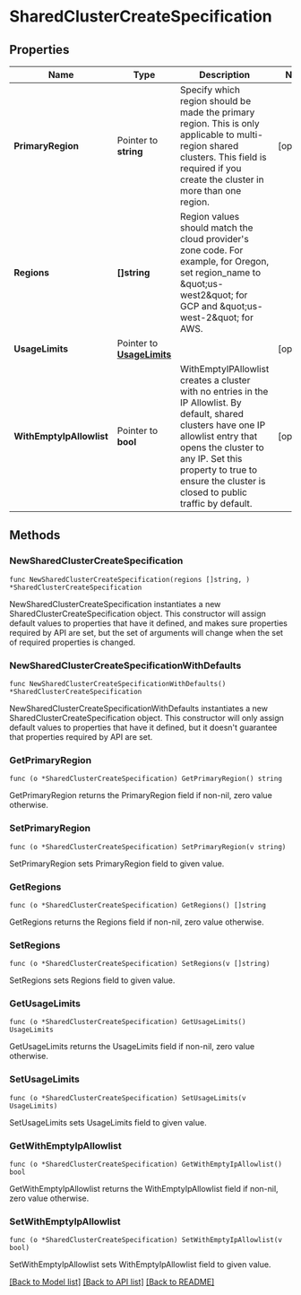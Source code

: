 # SharedClusterCreateSpecification

## Properties

Name | Type | Description | Notes
------------ | ------------- | ------------- | -------------
**PrimaryRegion** | Pointer to **string** | Specify which region should be made the primary region. This is only applicable to multi-region shared clusters. This field is required if you create the cluster in more than one region. | [optional] 
**Regions** | **[]string** | Region values should match the cloud provider&#39;s zone code. For example, for Oregon, set region_name to \&quot;us-west2\&quot; for GCP and \&quot;us-west-2\&quot; for AWS. | 
**UsageLimits** | Pointer to [**UsageLimits**](UsageLimits.md) |  | [optional] 
**WithEmptyIpAllowlist** | Pointer to **bool** | WithEmptyIPAllowlist creates a cluster with no entries in the IP Allowlist. By default, shared clusters have one IP allowlist entry that opens the cluster to any IP. Set this property to true to ensure the cluster is closed to public traffic by default. | [optional] 

## Methods

### NewSharedClusterCreateSpecification

`func NewSharedClusterCreateSpecification(regions []string, ) *SharedClusterCreateSpecification`

NewSharedClusterCreateSpecification instantiates a new SharedClusterCreateSpecification object.
This constructor will assign default values to properties that have it defined,
and makes sure properties required by API are set, but the set of arguments
will change when the set of required properties is changed.

### NewSharedClusterCreateSpecificationWithDefaults

`func NewSharedClusterCreateSpecificationWithDefaults() *SharedClusterCreateSpecification`

NewSharedClusterCreateSpecificationWithDefaults instantiates a new SharedClusterCreateSpecification object.
This constructor will only assign default values to properties that have it defined,
but it doesn't guarantee that properties required by API are set.

### GetPrimaryRegion

`func (o *SharedClusterCreateSpecification) GetPrimaryRegion() string`

GetPrimaryRegion returns the PrimaryRegion field if non-nil, zero value otherwise.

### SetPrimaryRegion

`func (o *SharedClusterCreateSpecification) SetPrimaryRegion(v string)`

SetPrimaryRegion sets PrimaryRegion field to given value.

### GetRegions

`func (o *SharedClusterCreateSpecification) GetRegions() []string`

GetRegions returns the Regions field if non-nil, zero value otherwise.

### SetRegions

`func (o *SharedClusterCreateSpecification) SetRegions(v []string)`

SetRegions sets Regions field to given value.

### GetUsageLimits

`func (o *SharedClusterCreateSpecification) GetUsageLimits() UsageLimits`

GetUsageLimits returns the UsageLimits field if non-nil, zero value otherwise.

### SetUsageLimits

`func (o *SharedClusterCreateSpecification) SetUsageLimits(v UsageLimits)`

SetUsageLimits sets UsageLimits field to given value.

### GetWithEmptyIpAllowlist

`func (o *SharedClusterCreateSpecification) GetWithEmptyIpAllowlist() bool`

GetWithEmptyIpAllowlist returns the WithEmptyIpAllowlist field if non-nil, zero value otherwise.

### SetWithEmptyIpAllowlist

`func (o *SharedClusterCreateSpecification) SetWithEmptyIpAllowlist(v bool)`

SetWithEmptyIpAllowlist sets WithEmptyIpAllowlist field to given value.


[[Back to Model list]](../README.md#documentation-for-models) [[Back to API list]](../README.md#documentation-for-api-endpoints) [[Back to README]](../README.md)


